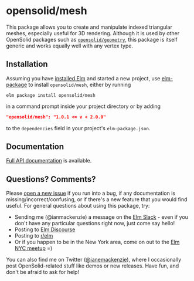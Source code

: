 # opensolid/mesh

This package allows you to create and manipulate indexed triangular meshes,
especially useful for 3D rendering. Although it is used by other OpenSolid
packages such as [`opensolid/geometry`](http://package.elm-lang.org/packages/opensolid/geometry/latest),
this package is itself generic and works equally well with any vertex type.

## Installation

Assuming you have [installed Elm](https://guide.elm-lang.org/install.html) and
started a new project, use [elm-package](https://guide.elm-lang.org/install.html#elm-package)
to install `opensolid/mesh`, either by running

```
elm package install opensolid/mesh
```

in a command prompt inside your project directory or by adding

```json
"opensolid/mesh": "1.0.1 <= v < 2.0.0"
```

to the `dependencies` field in your project's `elm-package.json`.

## Documentation

[Full API documentation](http://package.elm-lang.org/packages/opensolid/mesh/1.0.1/OpenSolid-Mesh)
is available.

## Questions? Comments?

Please [open a new issue](https://github.com/opensolid/mesh/issues) if you run
into a bug, if any documentation is missing/incorrect/confusing, or if there's a
new feature that you would find useful. For general questions about using this
package, try:

  - Sending me (@ianmackenzie) a message on the [Elm Slack](http://elmlang.herokuapp.com/) -
    even if you don't have any particular questions right now, just come say
    hello!
  - Posting to [Elm Discourse](https://discourse.elm-lang.org/)
  - Posting to [r/elm](https://reddit.com/r/elm)
  - Or if you happen to be in the New York area, come on out to the
    [Elm NYC meetup](https://www.meetup.com/Elm-NYC/) =)

You can also find me on Twitter ([@ianemackenzie](https://twitter.com/ianemackenzie)),
where I occasionally post OpenSolid-related stuff like demos or new releases.
Have fun, and don't be afraid to ask for help!
